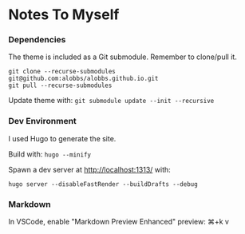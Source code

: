 # Notes To Myself


### Dependencies
The theme is included as a Git submodule. Remember to clone/pull it.

```shell
git clone --recurse-submodules git@github.com:alobbs/alobbs.github.io.git
git pull --recurse-submodules
```

Update theme with: `git submodule update --init --recursive`


### Dev Environment
I used Hugo to generate the site. 

Build with: `hugo --minify`

Spawn a dev server at [http://localhost:1313/](http://localhost:1313/) with:
```shell
hugo server --disableFastRender --buildDrafts --debug
```

### Markdown
In VSCode, enable "Markdown Preview Enhanced" preview: ⌘+k v
